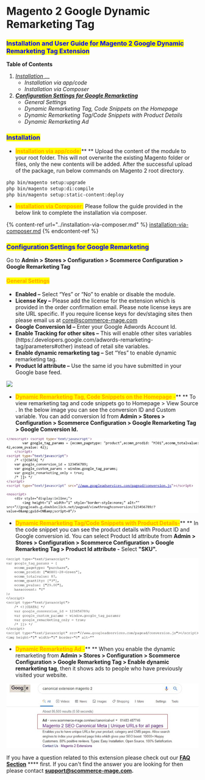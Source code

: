 # Magento 2 Google Dynamic Remarketing Tag

### <mark style="color:blue;">Installation and User Guide for Magento 2 Google Dynamic Remarketing Tag Extension</mark>

**Table of Contents**

1. [_Installation_ ](magento-2-google-dynamic-remarketing-tag.md#\_bookmark0)__
   * _Installation via app/code_&#x20;
   * _Installation via Composer_
2. __[_Configuration Settings for Google Remarketing_ ](magento-2-google-dynamic-remarketing-tag.md#\_bookmark3)__
   * _General Settings_&#x20;
   * _Dynamic Remarketing Tag, Code Snippets on the Homepage_&#x20;
   * _Dynamic Remarketing Tag/Code Snippets with Product Details_&#x20;
   * _Dynamic Remarketing Ad_&#x20;

### <mark style="color:blue;">Installation</mark> <a href="#_bookmark0" id="_bookmark0"></a>

* <mark style="color:orange;">**Installation via app/code:**</mark>** ** Upload the content of the module to your root folder. This will not overwrite the existing Magento folder or files, only the new contents will be added. After the successful upload of the package, run below commands on Magento 2 root directory.

```
php bin/magento setup:upgrade
php bin/magento setup:di:compile
php bin/magento setup:static-content:deploy
```

* <mark style="color:orange;">**Installation via Composer:**</mark> Please follow the guide provided in the below link to complete the installation via composer.

{% content-ref url="../installation-via-composer.md" %}
[installation-via-composer.md](../installation-via-composer.md)
{% endcontent-ref %}

### <mark style="color:blue;">Configuration Settings for Google Remarketing</mark> <a href="#_bookmark3" id="_bookmark3"></a>

Go to **Admin > Stores > Configuration > Scommerce Configuration > Google Remarketing Tag**

#### <mark style="color:orange;">General Settings</mark> <a href="#_bookmark4" id="_bookmark4"></a>

* **Enabled –** Select “Yes” or “No” to enable or disable the module.
* **License Key –** Please add the license for the extension which is provided in the order confirmation email. Please note license keys are site URL specific. If you require license keys for dev/staging sites then please email us at [core@scommerce-mage.com](mailto:core@scommerce-mage.com)
* **Google Conversion Id –** Enter your Google Adwords Account Id.
* **Enable Tracking for other sites –** This will enable other sites variables (https:/.developers.google.com/adwords-remarketing-tag/parameters#other) instead of retail site variables.
* **Enable dynamic remarketing tag –** Set “Yes” to enable dynamic remarketing tag.
* **Product Id attribute –** Use the same id you have submitted in your Google base feed.

![](../../.gitbook/assets/general\_dynamicremarketing.png)

* <mark style="color:orange;">**Dynamic Remarketing Tag, Code Snippets on the Homepage -**</mark>** ** To view remarketing tag and code snippets go to Homepage > View Source . In the below image you can see the conversion ID and Custom variable. You can add conversion Id from **Admin > Stores > Configuration > Scommerce Configuration > Google Remarketing Tag > Google Conversion Id.**

![](../../.gitbook/assets/dynamicremarketing1.jpg)

* <mark style="color:orange;">**Dynamic Remarketing Tag/Code Snippets with Product Details-**</mark>** ** In the code snippet you can see the product details with Product ID and Google conversion id. You can select Product Id attribute from **Admin > Stores > Configuration > Scommerce Configuration > Google Remarketing Tag > Product Id attribute -** Select **"SKU".**

![](../../.gitbook/assets/dynamicremarketing2.jpg)

* <mark style="color:orange;">**Dynamic Remarketing Ad -**</mark>** ** When you enable the dynamic remarketing from **Admin > Stores > Configuration > Scommerce Configuration > Google Remarketing Tag > Enable dynamic remarketing tag**, then it shows ads to people who have previously visited your website.

![](../../.gitbook/assets/dynamicremarketing3.jpg)

If you have a question related to this extension please check out our [**FAQ Section**](https://www.scommerce-mage.com/magento2-google-adwords-dynamic-remarketing-tag.html#faq) **** first. If you can't find the answer you are looking for then please contact [**support@scommerce-mage.com**](mailto:core@scommerce-mage.com)**.**
